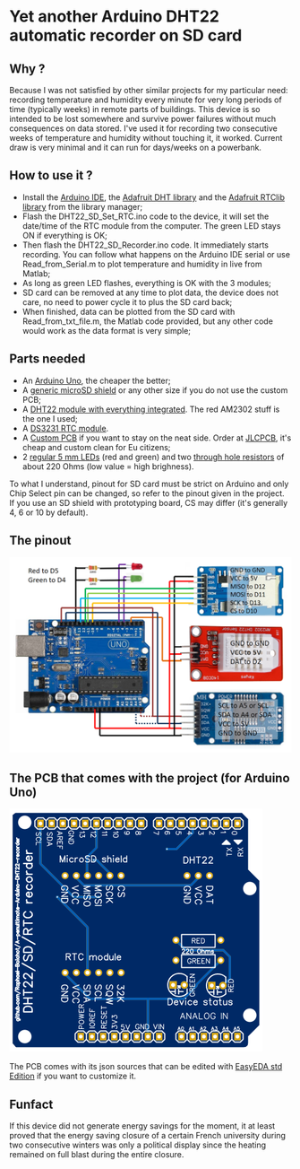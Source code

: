 # Yet another Arduino DHT22 automatic recorder on SD card

## Why ?
Because I was not satisfied by other similar projects for my particular need: recording temperature and humidity every minute for very long periods of time (typically weeks) in remote parts of buildings. This device is so intended to be lost somewhere and survive power failures without much consequences on data stored. I've used it for recording two consecutive weeks of temperature and humidity without touching it, it worked. Current draw is very minimal and it can run for days/weeks on a powerbank.

## How to use it ?
- Install the [Arduino IDE](https://www.arduino.cc/en/software), the [Adafruit DHT library](https://github.com/adafruit/DHT-sensor-library) and the [Adafruit RTClib library](https://github.com/adafruit/RTClib) from the library manager;
- Flash the DHT22_SD_Set_RTC.ino code to the device, it will set the date/time of the RTC module from the computer. The green LED stays ON if everything is OK;
- Then flash the DHT22_SD_Recorder.ino code. It immediately starts recording. You can follow what happens on the Arduino IDE serial or use Read_from_Serial.m to plot temperature and humidity in live from Matlab;
- As long as green LED flashes, everything is OK with the 3 modules;
- SD card can be removed at any time to plot data, the device does not care, no need to power cycle it to plus the SD card back;
- When finished, data can be plotted from the SD card with Read_from_txt_file.m, the Matlab code provided, but any other code would work as the data format is very simple;
 
## Parts needed
- An [Arduino Uno](https://fr.aliexpress.com/item/1005006088733150.html), the cheaper the better;
- A [generic microSD shield](https://fr.aliexpress.com/item/1005006059963950.html) or any other size if you do not use the custom PCB;
- A [DHT22 module with everything integrated](https://fr.aliexpress.com/item/1005005996195284.html). The red AM2302 stuff is the one I used;
- A [DS3231 RTC module](https://fr.aliexpress.com/item/1005005973972157.html).
- A [Custom PCB](https://github.com/Raphael-Boichot/A-penultimate-Arduino-DHT22-recorder/tree/main/PCB) if you want to stay on the neat side. Order at [JLCPCB](https://jlcpcb.com/), it's cheap and custom clean for Eu citizens;
- 2 [regular 5 mm LEDs](https://fr.aliexpress.com/item/32848810276.html) (red and green) and two [through hole resistors](https://fr.aliexpress.com/item/32866216363.html) of about 220 Ohms (low value = high brighness).

To what I understand, pinout for SD card must be strict on Arduino and only Chip Select pin can be changed, so refer to the pinout given in the project. If you use an SD shield with prototyping board, CS may differ (it's generally 4, 6 or 10 by default).
  
## The pinout
![](Pictures/Schematic_DHT22.png)

## The PCB that comes with the project (for Arduino Uno)
![](Pictures/PCB.png)

The PCB comes with its json sources that can be edited with [EasyEDA std Edition](https://easyeda.com/page/download) if you want to customize it.

## Funfact
If this device did not generate energy savings for the moment, it at least proved that the energy saving closure of a certain French university during two consecutive winters was only a political display since the heating remained on full blast during the entire closure.
